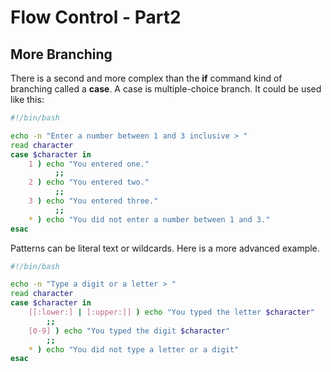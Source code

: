 # Flow Control - Part2
## More Branching
There is a second and more complex than the **if** command kind of branching called a **case**. A case is multiple-choice branch.
It could be used like this:
```bash
#!/bin/bash

echo -n "Enter a number between 1 and 3 inclusive > "
read character
case $character in
	1 ) echo "You entered one."
		  ;;
	2 ) echo "You entered two."
		  ;;
	3 ) echo "You entered three."
		  ;;
	* ) echo "You did not enter a number between 1 and 3."
esac
```
Patterns can be literal text or wildcards. Here is a more advanced example.
```bash
#!/bin/bash

echo -n "Type a digit or a letter > "
read character
case $character in
	[[:lower:] | [:upper:]] ) echo "You typed the letter $character"
		;;
	[0-9] ) echo "You typed the digit $character"
		;;
	* ) echo "You did not type a letter or a digit"
esac
```
<!--stackedit_data:
eyJoaXN0b3J5IjpbLTg4NDk3MTExMV19
-->
